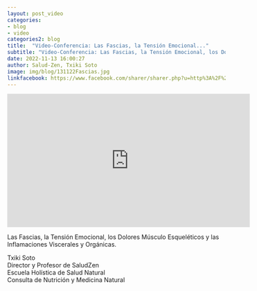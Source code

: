 ```yaml
---
layout: post_video
categories:
- blog
- video
categories2: blog
title:  "Video-Conferencia: Las Fascias, la Tensión Emocional..."
subtitle: "Video-Conferencia: Las Fascias, la Tensión Emocional, los Dolores Músculo Esqueléticos y las Inflamaciones Viscerales y Orgánicas."
date: 2022-11-13 16:00:27
author: Salud-Zen, Txiki Soto
image: img/blog/131122Fascias.jpg
linkfacebook: https://www.facebook.com/sharer/sharer.php?u=http%3A%2F%2Fwww.salud-zen.com%2Fblog%2F2022%2F11%2F13%2Fvideo-fascias.html&amp;src=sdkpreparse
---   
```

<iframe src="https://www.facebook.com/plugins/video.php?height=308&href=https%3A%2F%2Fwww.facebook.com%2Fsaludzen.estilodevida%2Fvideos%2F698940514670961%2F&show_text=false&width=560&t=0" width="560" height="308" style="border:none;overflow:hidden" scrolling="no" frameborder="0" allowfullscreen="true" allow="autoplay; clipboard-write; encrypted-media; picture-in-picture; web-share" allowFullScreen="true"></iframe>

Las Fascias, la Tensión Emocional, los Dolores Músculo Esqueléticos y las Inflamaciones Viscerales y Orgánicas.  

Txiki Soto  
Director y Profesor de SaludZen  
Escuela Holística de Salud Natural  
Consulta de Nutrición y Medicina Natural  
